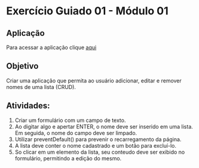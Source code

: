# Exercício Guiado 01 - Módulo 01

## Aplicação

Para acessar a aplicação clique [aqui](https://oliviaresende.github.io/Bootcamp-Full-Stack-IGTI/Register-names/)

## Objetivo
Criar uma aplicação que permita ao usuário adicionar, editar e remover nomes de uma lista (CRUD).

## Atividades:
1. Criar um formulário com um campo de texto.
2. Ao digitar algo e apertar ENTER, o nome deve ser inserido em uma lista. Em seguida, o nome do campo deve ser limpado.
3. Utilizar preventDefault() para prevenir o recarregamento da página.
4. A lista deve conter o nome cadastrado e um botão para excluí-lo.
5. So clicar em um elemento da lista, seu conteudo deve ser exibido no formulário, permitindo a edição do mesmo.
